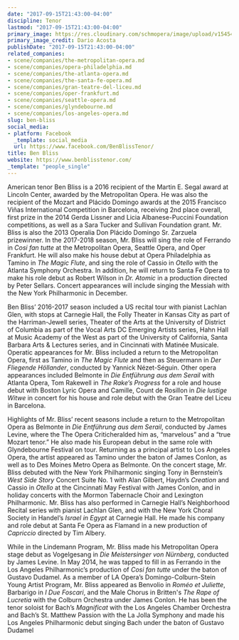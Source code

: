 ```yaml
---
date: "2017-09-15T21:43:00-04:00"
discipline: Tenor
lastmod: "2017-09-15T21:43:00-04:00"
primary_image: https://res.cloudinary.com/schmopera/image/upload/v1545409169/media/webhook-uploads/1505525958413/Ben_Bliss_pc_Dario_Acosta_a_300dpi.jpg.jpg
primary_image_credit: Dario Acosta
publishDate: "2017-09-15T21:43:00-04:00"
related_companies:
- scene/companies/the-metropolitan-opera.md
- scene/companies/opera-philadelphia.md
- scene/companies/the-atlanta-opera.md
- scene/companies/the-santa-fe-opera.md
- scene/companies/gran-teatre-del-liceu.md
- scene/companies/oper-frankfurt.md
- scene/companies/seattle-opera.md
- scene/companies/glyndebourne.md
- scene/companies/los-angeles-opera.md
slug: ben-bliss
social_media:
- platform: Facebook
  _template: social_media
  url: https://www.facebook.com/BenBlissTenor/
title: Ben Bliss
website: https://www.benblisstenor.com/
_template: "people_single"
---
```


American tenor Ben Bliss is a 2016 recipient of the Martin E. Segal award at Lincoln Center, awarded by the Metropolitan Opera. He was also the recipient of the Mozart and Plácido Domingo awards at the 2015 Francisco Viñas International Competition in Barcelona, receiving 2nd place overall, first prize in the 2014 Gerda Lissner and Licia Albanese-Puccini Foundation competitions, as well as a Sara Tucker and Sullivan Foundation grant. Mr. Bliss is also the 2013 Operalia Don Plácido Domingo Sr. Zarzuela prizewinner. In the 2017-2018 season, Mr. Bliss will sing the role of Ferrando in *Cosi fan tutte* at the Metropolitan Opera, Seattle Opera, and Oper Frankfurt. He will also make his house debut at Opera Philadelphia as Tamino in *The Magic Flute*, and sing the role of Cassio in *Otello* with the Atlanta Symphony Orchestra. In addition, he will return to Santa Fe Opera to make his role debut as Robert Wilson in *Dr. Atomic* in a production directed by Peter Sellars. Concert appearances will include singing the Messiah with the New York Philharmonic in December.  

Ben Bliss’ 2016-2017 season included a US recital tour with pianist Lachlan Glen, with stops at Carnegie Hall, the Folly Theater in Kansas City as part of the Harriman-Jewell series, Theater of the Arts at the University of District of Columbia as part of the Vocal Arts DC Emerging Artists series, Hahn Hall at Music Academy of the West as part of the University of California, Santa Barbara Arts & Lectures series, and in Cincinnati with Matinée Musicale. Operatic appearances for Mr. Bliss included a return to the Metropolitan Opera, first as Tamino in *The Magic Flute* and then as Steuermann in *Der Fliegende Höllander*, conducted by Yannick Nézet-Séguin. Other opera appearances included Belmonte in *Die Entführung aus dem Serail* with Atlanta Opera, Tom Rakewell in *The Rake’s Progress* for a role and house debut with Boston Lyric Opera and Camille, Count de Rosillon in *Die lustige Witwe* in concert for his house and role debut with the Gran Teatre del Liceu in Barcelona.

Highlights of Mr. Bliss’ recent seasons include a return to the Metropolitan Opera as Belmonte in *Die Entführung aus dem Serail*, conducted by James Levine, where the The Opera Criticheralded him as, “marvelous” and a “true Mozart tenor.” He also made his European debut in the same role with Glyndebourne Festival on tour. Returning as a principal artist to Los Angeles Opera, the artist appeared as Tamino under the baton of James Conlon, as well as to Des Moines Metro Opera as Belmonte. On the concert stage, Mr. Bliss debuted with the New York Philharmonic singing Tony in Bernstein’s *West Side Story* Concert Suite No. 1 with Alan Gilbert, Haydn’s *Creation* and Cassio in *Otello* at the Cincinnati May Festival with James Conlon, and in holiday concerts with the Mormon Tabernacle Choir and Lexington Philharmonic. Mr. Bliss has also performed in Carnegie Hall’s Neighborhood Recital series with pianist Lachlan Glen, and with the New York Choral Society in Handel’s *Israel in Egypt* at Carnegie Hall. He made his company and role debut at Santa Fe Opera as Flamand in a new production of *Capriccio* directed by Tim Albery. 

While in the Lindemann Program, Mr. Bliss made his Metropolitan Opera stage debut as Vogelgesang in *Die Meistersinger von Nürnberg*, conducted by James Levine. In May 2014, he was tapped to fill in as Ferrando in the Los Angeles Philharmonic’s production of *Cosi fan tutte* under the baton of Gustavo Dudamel. As a member of LA Opera’s Domingo-Colburn-Stein Young Artist Program, Mr. Bliss appeared as Benvolio in *Roméo et Juliette*, Barbarigo in *I Due Foscari*, and the Male Chorus in Britten's *The Rape of Lucretia* with the Colburn Orchestra under James Conlon. He has been the tenor soloist for Bach’s *Magnificat* with the Los Angeles Chamber Orchestra and Bach’s St. Matthew Passion with the La Jolla Symphony and made his Los Angeles Philharmonic debut singing Bach under the baton of Gustavo Dudamel
